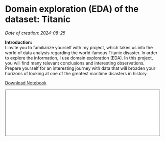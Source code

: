 # Domain exploration (EDA) of the dataset: Titanic

*Date of creation: 2024-08-25*

**Introduction:**<br>
I invite you to familiarize yourself with my project, which takes us into the world of data analysis regarding the world-famous Titanic disaster. In order to explore the information, I use domain exploration (EDA). In this project, you will find many relevant conclusions and interesting observations. Prepare yourself for an interesting journey with data that will broaden your horizons of looking at one of the greatest maritime disasters in history.

<a href="titanic.ipynb" class="md-button md-button--primary">Download Notebook</a>

<iframe
    id="content"
    src="titanic.html"
    width="100%"
    style="border:1px solid black;overflow:hidden;"
></iframe>
<script>
function resizeIframeToFitContent(iframe) {
    iframe.style.height = (iframe.contentWindow.document.documentElement.scrollHeight + 50) + "px";
    iframe.contentDocument.body.style["overflow"] = 'hidden';
}
window.addEventListener('load', function() {
    var iframe = document.getElementById('content');
    resizeIframeToFitContent(iframe);
});
window.addEventListener('resize', function() {
    var iframe = document.getElementById('content');
    resizeIframeToFitContent(iframe);
});
</script>